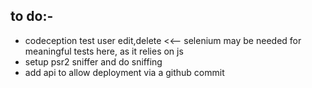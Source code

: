  ## to do:-
- codeception test user edit,delete <<-- selenium may be needed for meaningful tests here, as it relies on js
- setup psr2 sniffer and do sniffing
- add api to allow deployment via a github commit

